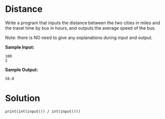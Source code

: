 # Distance

Write a program that inputs the distance between the two cities in miles and the travel time by bus in hours, and
outputs the average speed of the bus.

Note: there is NO need to give any explanations during input and output.

**Sample Input:**

```
100
2
```

**Sample Output:**

```
50.0
```

# Solution

```
print(int(input()) / int(input()))
```